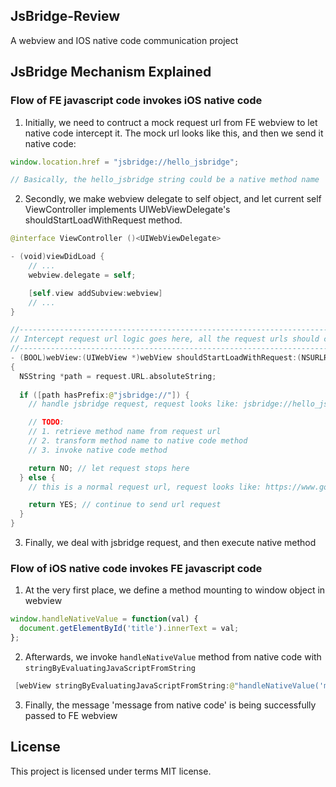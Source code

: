 ## JsBridge-Review
A webview and IOS native code communication project

## JsBridge Mechanism Explained
### Flow of FE javascript code invokes iOS native code
1. Initially, we need to contruct a mock request url from FE webview to let native code intercept it. The mock url looks like this, and then we send it native code:
```js
window.location.href = "jsbridge://hello_jsbridge";

// Basically, the hello_jsbridge string could be a native method name
```
2. Secondly, we make webview delegate to self object, and let current self ViewController implements UIWebViewDelegate's shouldStartLoadWithRequest method.
```swift
@interface ViewController ()<UIWebViewDelegate>

- (void)viewDidLoad {
    // ...
    webview.delegate = self;

    [self.view addSubview:webview]
    // ...
}

//--------------------------------------------------------------------------------------
// Intercept request url logic goes here, all the request urls should come to this place
//--------------------------------------------------------------------------------------
- (BOOL)webView:(UIWebView *)webView shouldStartLoadWithRequest:(NSURLRequest *)request navigationType:(UIWebViewNavigationType)navigationType
{
  NSString *path = request.URL.absoluteString;
  
  if ([path hasPrefix:@"jsbridge://"]) {
    // handle jsbridge request, request looks like: jsbridge://hello_jsbridge

    // TODO:
    // 1. retrieve method name from request url
    // 2. transform method name to native code method
    // 3. invoke native code method

    return NO; // let request stops here
  } else {
    // this is a normal request url, request looks like: https://www.google.com

    return YES; // continue to send url request
  }
}
```
3. Finally, we deal with jsbridge request, and then execute native method

### Flow of iOS native code invokes FE javascript code
1. At the very first place, we define a method mounting to window object in webview
```js
window.handleNativeValue = function(val) {
  document.getElementById('title').innerText = val;
};
```
2. Afterwards, we invoke `handleNativeValue` method from native code with `stringByEvaluatingJavaScriptFromString`
```swift
 [webView stringByEvaluatingJavaScriptFromString:@"handleNativeValue('message from native code')"];
```
3. Finally, the message 'message from native code' is being successfully passed to FE webview

## License
This project is licensed under terms MIT license.